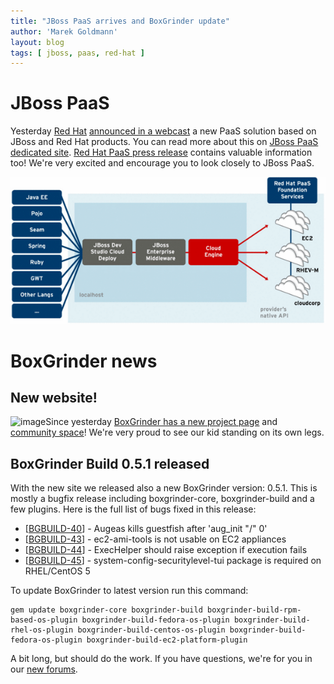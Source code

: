 ```yaml
---
title: "JBoss PaaS arrives and BoxGrinder update"
author: 'Marek Goldmann'
layout: blog
tags: [ jboss, paas, red-hat ]
---
```


# JBoss PaaS

Yesterday [Red Hat](http://www.redhat.com/)
[announced in a webcast](http://www-waa-akam.thomson-webcast.net/us/dispatching/?event_id=4823cc54f791257334ecc3038e901faf&portal_id=af9b227bf07c733390c2738ee0330646)
a new PaaS solution based on JBoss and Red Hat products. You can
read more about this on
[JBoss PaaS dedicated site](http://www.jboss.com/solutions/PaaS/).
[Red Hat PaaS press release](http://www.redhat.com/about/news/prarchive/2010/PaaS.html)
contains valuable information too! We're very excited and encourage
you to look closely to JBoss PaaS.

![image](/images/rh-paas.png "Red Hat PaaS")

# BoxGrinder news

## New website!

![image](/blog/assets/boxgrinder_logo_200px.gif "BoxGrinder")Since
yesterday
[BoxGrinder has a new project page](http://jboss.org/boxgrinder)
and
[community space](http://community.jboss.org/en/boxgrinder?view=overview)!
We're very proud to see our kid standing on its own legs.
## BoxGrinder Build 0.5.1 released

With the new site we released also a new BoxGrinder version: 0.5.1.
This is mostly a bugfix release including boxgrinder-core,
boxgrinder-build and a few plugins. Here is the full list of bugs
fixed in this release:

-   [[BGBUILD-40](https://jira.jboss.org/browse/BGBUILD-40)] - Augeas kills guestfish after 'aug\_init "/" 0'
-   [[BGBUILD-43](https://jira.jboss.org/browse/BGBUILD-43)] -
    ec2-ami-tools is not usable on EC2 appliances
-   [[BGBUILD-44](https://jira.jboss.org/browse/BGBUILD-44)] -
    ExecHelper should raise exception if execution fails
-   [[BGBUILD-45](https://jira.jboss.org/browse/BGBUILD-45)] -
    system-config-securitylevel-tui package is required on RHEL/CentOS
    5

To update BoxGrinder to latest version run this command:

    gem update boxgrinder-core boxgrinder-build boxgrinder-build-rpm-based-os-plugin boxgrinder-build-fedora-os-plugin boxgrinder-build-rhel-os-plugin boxgrinder-build-centos-os-plugin boxgrinder-build-fedora-os-plugin boxgrinder-build-ec2-platform-plugin

A bit long, but
should do the work. If you have questions, we're for you in our
[new forums](http://community.jboss.org/en/boxgrinder?view=discussions).